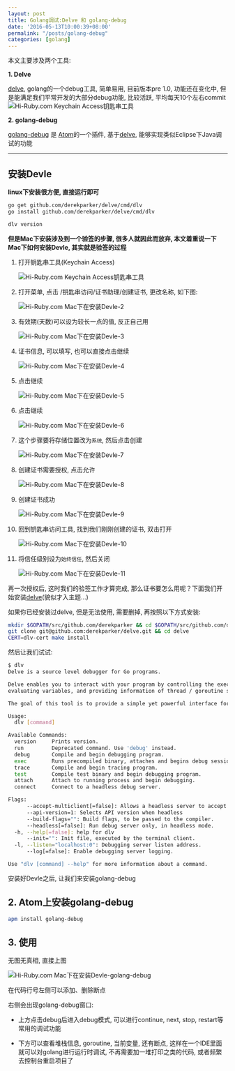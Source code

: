 ```yaml
---
layout: post
title: Golang调试:Delve 和 golang-debug
date: '2016-05-13T10:00:39+08:00'
permalink: "/posts/golang-debug"
categories: [golang]
---
```


本文主要涉及两个工具:

**1. Delve**

[delve](https://github.com/derekparker/delve), golang的一个debug工具, 简单易用, 目前版本pre 1.0, 功能还在变化中, 但是能满足我们平常开发的大部分debug功能, 比较活跃, 平均每天10个左右commit
  ![Hi-Ruby.com Keychain Access钥匙串工具](/images/posts/golang-debug/commits.png)

**2. golang-debug**

[golang-debug](https://atom.io/packages/go-debug) 是 [Atom](https://atom.io)的一个插件, 基于[delve](https://github.com/derekparker/delve), 能够实现类似Eclipse下Java调试的功能

----

## 安装Devle

**linux下安装很方便, 直接运行即可**

```bash
go get github.com/derekparker/delve/cmd/dlv
go install github.com/derekparker/delve/cmd/dlv

dlv version
```

**但是Mac下安装涉及到一个验签的步骤, 很多人就因此而放弃, 本文着重说一下Mac下如何安装Devle, 其实就是验签的过程**

1. 打开钥匙串工具(Keychain Access)

    ![Hi-Ruby.com Keychain Access钥匙串工具](/images/posts/golang-debug/keychain.png)

2. 打开菜单, 点击 /钥匙串访问/证书助理/创建证书, 更改名称, 如下图:

    ![Hi-Ruby.com Mac下在安装Devle-2](/images/posts/golang-debug/2.png)

3. 有效期(天数)可以设为较长一点的值, 反正自己用

    ![Hi-Ruby.com Mac下在安装Devle-3](/images/posts/golang-debug/3.png)

4. 证书信息, 可以填写, 也可以直接点击继续

    ![Hi-Ruby.com Mac下在安装Devle-4](/images/posts/golang-debug/4.png)

5. 点击继续

    ![Hi-Ruby.com Mac下在安装Devle-5](/images/posts/golang-debug/5.png)

6. 点击继续

    ![Hi-Ruby.com Mac下在安装Devle-6](/images/posts/golang-debug/6.png)

7. 这个步骤要将存储位置改为`系统`, 然后点击创建

    ![Hi-Ruby.com Mac下在安装Devle-7](/images/posts/golang-debug/7.png)

8. 创建证书需要授权, 点击允许

    ![Hi-Ruby.com Mac下在安装Devle-8](/images/posts/golang-debug/8.png)

9. 创建证书成功

    ![Hi-Ruby.com Mac下在安装Devle-9](/images/posts/golang-debug/9.png)

10. 回到钥匙串访问工具, 找到我们刚刚创建的证书, 双击打开

    ![Hi-Ruby.com Mac下在安装Devle-10](/images/posts/golang-debug/10.png)

11. 将信任级别设为`始终信任`, 然后关闭

    ![Hi-Ruby.com Mac下在安装Devle-11](/images/posts/golang-debug/11.png)

再一次授权后, 这时我们的验签工作才算完成, 那么证书要怎么用呢？下面我们开始安装[delve](https://github.com/derekparker/delve)(貌似才入主题...)

如果你已经安装过delve, 但是无法使用, 需要删掉, 再按照以下方式安装:

```bash
mkdir $GOPATH/src/github.com/derekparker && cd $GOPATH/src/github.com/derekparker
git clone git@github.com:derekparker/delve.git && cd delve
CERT=dlv-cert make install
```

然后让我们试试:

```bash
$ dlv
Delve is a source level debugger for Go programs.

Delve enables you to interact with your program by controlling the execution of the process,
evaluating variables, and providing information of thread / goroutine state, CPU register state and more.

The goal of this tool is to provide a simple yet powerful interface for debugging Go programs.

Usage:
  dlv [command]

Available Commands:
  version     Prints version.
  run         Deprecated command. Use 'debug' instead.
  debug       Compile and begin debugging program.
  exec        Runs precompiled binary, attaches and begins debug session.
  trace       Compile and begin tracing program.
  test        Compile test binary and begin debugging program.
  attach      Attach to running process and begin debugging.
  connect     Connect to a headless debug server.

Flags:
      --accept-multiclient[=false]: Allows a headless server to accept multiple client connections. Note that the server API is not reentrant and clients will have to coordinate
      --api-version=1: Selects API version when headless
      --build-flags="": Build flags, to be passed to the compiler.
      --headless[=false]: Run debug server only, in headless mode.
  -h, --help[=false]: help for dlv
      --init="": Init file, executed by the terminal client.
  -l, --listen="localhost:0": Debugging server listen address.
      --log[=false]: Enable debugging server logging.

Use "dlv [command] --help" for more information about a command.
```

安装好Devle之后, 让我们来安装golang-debug

## 2. Atom上安装golang-debug

```bash
apm install golang-debug
```

## 3. 使用

无图无真相, 直接上图

![Hi-Ruby.com Mac下在安装Devle-golang-debug](/images/posts/golang-debug/screener.png)

在代码行号左侧可以添加、删除断点

右侧会出现golang-debug窗口:

- 上方点击debug后进入debug模式, 可以进行continue, next, stop, restart等常用的调试功能

- 下方可以查看堆栈信息, goroutine, 当前变量, 还有断点, 这样在一个IDE里面就可以对golang进行运行时调试, 不再需要加一堆打印之类的代码, 或者频繁去控制台重启项目了
